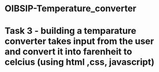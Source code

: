 # OIBSIP-Temperature_converter
# Task 3 - building a temparature converter takes input from the user and convert it into farenheit to celcius (using html ,css, javascript)

